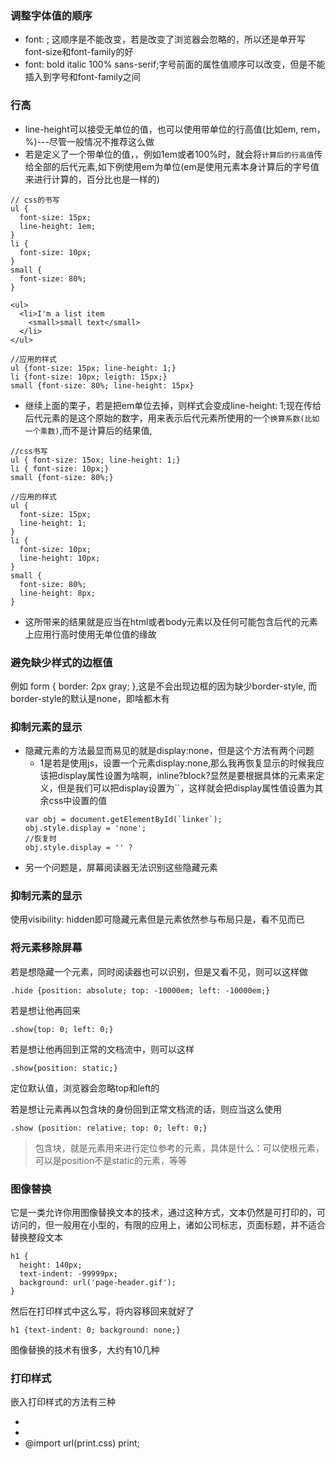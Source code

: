 ### 调整字体值的顺序
 * font: <font-size> <font-family>; 这顺序是不能改变，若是改变了浏览器会忽略的，所以还是单开写font-size和font-family的好
 * font: bold italic 100% sans-serif;字号前面的属性值顺序可以改变，但是不能插入到字号和font-family之间

### 行高
  * line-height可以接受无单位的值，也可以使用带单位的行高值(比如em, rem， %)---尽管一般情况不推荐这么做
  * 若是定义了一个带单位的值，，例如1em或者100%时，就会将`计算后的行高值`传给全部的后代元素,如下例使用em为单位(em是使用元素本身计算后的字号值来进行计算的，百分比也是一样的)
  ```
  // css的书写
  ul {
    font-size: 15px;
    line-height: 1em;
  }
  li {
    font-size: 10px;
  }
  small {
    font-size: 80%;
  }
  
  <ul>
    <li>I'm a list item 
      <small>small text</small>
    </li>
  </ul>

  //应用的样式
  ul {font-size: 15px; line-height: 1;}
  li {font-size: 10px; leigth: 15px;}
  small {font-size: 80%; line-height: 15px}
  ```
  * 继续上面的栗子，若是把em单位去掉，则样式会变成line-height: 1;现在传给后代元素的是这个原始的数字，用来表示后代元素所使用的一个`换算系数(比如一个乘数)`,而不是计算后的结果值,
  ```
  //css书写
  ul { font-size: 15ox; line-height: 1;}
  li { font-size: 10px;}
  small {font-size: 80%;}

  //应用的样式
  ul {
    font-size: 15px;
    line-height: 1;
  }
  li {
    font-size: 10px;
    line-height: 10px;
  }
  small {
    font-size: 80%;
    line-height: 8px;
  }
  ```
  * 这所带来的结果就是应当在html或者body元素以及任何可能包含后代的元素上应用行高时使用无单位值的缘故
### 避免缺少样式的边框值
  例如 form { border: 2px gray; },这是不会出现边框的因为缺少border-style, 而border-style的默认是none，即啥都木有
### 抑制元素的显示
  * 隐藏元素的方法最显而易见的就是display:none，但是这个方法有两个问题
    * 1是若是使用js，设置一个元素display:none,那么我再恢复显示的时候我应该把display属性设置为啥啊，inline?block?显然是要根据具体的元素来定义，但是我们可以把display设置为``，这样就会把display属性值设置为其余css中设置的值
    ```
    var obj = document.getElementById(`linker`);
    obj.style.display = 'none';
    //恢复时
    obj.style.display = '' ?
    ```
  * 另一个问题是，屏幕阅读器无法识别这些隐藏元素

### 抑制元素的显示
  使用visibility: hidden即可隐藏元素但是元素依然参与布局只是，看不见而已

### 将元素移除屏幕
  若是想隐藏一个元素，同时阅读器也可以识别，但是又看不见，则可以这样做
  ```
  .hide {position: absolute; top: -10000em; left: -10000em;}
  ```
  若是想让他再回来
  ```
  .show{top: 0; left: 0;}
  ```
  若是想让他再回到正常的文档流中，则可以这样
  ```
  .show{position: static;} 
  ```
  定位默认值，浏览器会忽略top和left的

  若是想让元素再以包含块的身份回到正常文档流的话，则应当这么使用
  ```
  .show {position: relative; top: 0; left: 0;}
  ```
  > 包含块，就是元素用来进行定位参考的元素，具体是什么：可以使根元素，可以是position不是static的元素，等等

### 图像替换
  它是一类允许你用图像替换文本的技术，通过这种方式，文本仍然是可打印的，可访问的，但一般用在小型的，有限的应用上，诸如公司标志，页面标题，并不适合替换整段文本
  ```
  h1 {
    height: 140px;
    text-indent: -99999px;
    background: url('page-header.gif');
  }
  ```

  然后在打印样式中这么写，将内容移回来就好了
  ```
  h1 {text-indent: 0; background: none;}
  ```
  图像替换的技术有很多，大约有10几种
### 打印样式
  嵌入打印样式的方法有三种
  * <style type="text/css" media="print">...</style>
  * <link type="text/css" rel="stylesheet" media="print" href="print.css">
  * @import url(print.css) print;

### 